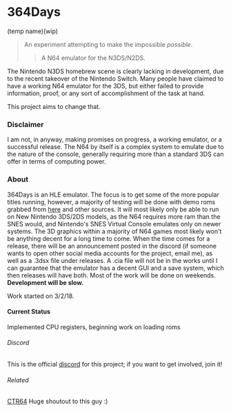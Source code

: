 # 364Days

(temp name)(wip)
> An experiment attempting to make the impossible *possible*.
>> A N64 emulator for the N3DS/N2DS.

The Nintendo N3DS homebrew scene is clearly lacking in development, due to the recent takeover of the Nintendo Switch. Many people have claimed to have a working N64 emulator for the 3DS, but either failed to provide information, proof, or any sort of accomplishment of the task at hand.

This project aims to change that.

### Disclaimer

I am not, in anyway, making promises on progress, a working emulator, or a successful release. The N64 by itself is a complex system to emulate due to the nature of the console, generally requiring more than a standard 3DS can offer in terms of computing power.

### About

364Days is an HLE emulator.
The focus is to get some of the more popular titles running, however, a majority of testing will be done with demo roms grabbed  from [here](https://www.pouet.net) and other sources. It will most likely only be able to run on New Nintendo 3DS/2DS models, as the N64 requires more ram than the SNES would, and Nintendo's SNES Virtual Console emulates only on newer systems. The 3D graphics within a majority of N64 games most likely won't be anything decent for a long time to come. When the time comes for a release, there will be an announcement posted in the discord (if someone wants to open other social media accounts for the project, email me), as well as a .3dsx file under releases. A .cia file will not be in the works until I can guarantee that the emulator has a decent GUI and a save system, which then releases will have both. Most of the work will be done on weekends.
**Development will be slow.**

Work started on 3/2/18.

#### Current Status

Implemented CPU registers, beginning work on loading roms

###### Discord

This is the official [discord](https://discord.gg/t5tWkZK) for this project; if you want to get involved, join it!

###### Related
[CTR64](https://github.com/machinamentum/CTR64)
Huge shoutout to this guy :)
